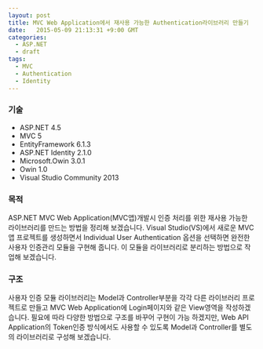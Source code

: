 ```yaml
---
layout: post
title: MVC Web Application에서 재사용 가능한 Authentication라이브러리 만들기
date:   2015-05-09 21:13:31 +9:00 GMT
categories:
  - ASP.NET
  - draft
tags: 
  - MVC
  - Authentication
  - Identity
---
```


### 기술
* ASP.NET 4.5
* MVC 5
* EntityFramework 6.1.3
* ASP.NET Identity 2.1.0
* Microsoft.Owin 3.0.1
* Owin 1.0
* Visual Studio Community 2013

### 목적
ASP.NET MVC Web Application(MVC앱)개발시 인증 처리를 위한 재사용 가능한 라이브러리를 만드는 방법을 정리해 보겠습니다. Visual Studio(VS)에서 새로운 MVC앱 프로젝트를 생성하면서 Individual User Authentication 옵션을 선택하면 완전한 사용자 인증관리 모듈을 구현해 줍니다. 이 모듈을 라이브러리로 분리하는 방법으로 작업해 보겠습니다.

### 구조
사용자 인증 모듈 라이브러리는 Model과 Controller부분을 각각 다른 라이브러리 프로젝트로 만들고 MVC Web Application에 Login페이지와 같은 View영역을 작성하겠습니다. 필요에 따라 다양한 방법으로 구조를 바꾸어 구현이 가능 하겠지만, Web API Application의 Token인증 방식에서도 사용할 수 있도록 Model과 Controller를 별도의 라이브러리로 구성해 보겠습니다.